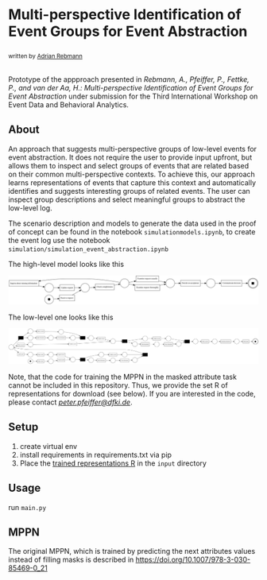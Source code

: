 # Multi-perspective Identification of Event Groups for Event Abstraction
<sub>
written by <a href="mailto:rebmann@uni-mannheim.de">Adrian Rebmann</a><br />
</sub>
<br>
<p>
Prototype of the appproach presented in 
<i>Rebmann, A., Pfeiffer, P., Fettke, P., and van der Aa, H.: Multi-perspective Identification of Event Groups
for Event Abstraction</i> under submission for the Third International Workshop on Event Data and Behavioral Analytics.
</p>

## About
An approach that suggests multi-perspective groups of low-level events for event abstraction. 
It does not require the user to provide input upfront, but allows them
to inspect and select groups of events that are related based on their common
multi-perspective contexts. To achieve this, our approach learns representations
of events that capture this context and automatically identifies and suggests interesting groups of related events. 
The user can inspect group descriptions and select meaningful groups to abstract the low-level log. 

The scenario description and models to generate the data used in the proof of concept can be found in the notebook 
<code>simulationmodels.ipynb</code>, to create the event log use the notebook <code>simulation/simulation_event_abstraction.ipynb</code>

The high-level model looks like this

![High-level Petri net from the paper](https://github.com/a-rebmann/exploratory-abstraction/blob/main/high-level.png?raw=true)

The low-level one looks like this

![Low-level Petri net used to simulate the event log used in the proof of concept](https://github.com/a-rebmann/exploratory-abstraction/blob/main/low-level.png?raw=true)


Note, that the code for training the MPPN in the masked attribute task cannot be included in this repository. 
Thus, we provide the set R of representations for download (see below).
If you are interested in the code, please contact <i>peter.pfeiffer@dfki.de</i>.

## Setup
1. create virtual env
2. install requirements in requirements.txt via pip
3. Place the <a href="https://www.dropbox.com/s/cltxwb2dik203mc/MPPNMultiTaskAbstractionSynthetic_v3_concept-name_org-role_org-resource_isComplete_isAccepted__time-timestamp_big_pd_cases_fv_fine.pkl?dl=0">trained representations R</a> in the <code>input</code> directory
## Usage
run <code>main.py</code>

## MPPN
The original MPPN, which is trained by predicting the next attributes values instead of filling masks is described in https://doi.org/10.1007/978-3-030-85469-0_21 
